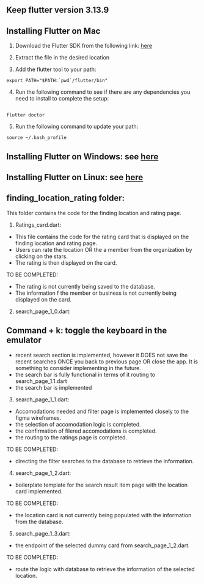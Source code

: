 ## Keep flutter version 3.13.9 

## Installing Flutter on Mac

1. Download the Flutter SDK from the following link: [here](https://flutter.dev/docs/get-started/install/macos)

2. Extract the file in the desired location 

3. Add the flutter tool to your path: 
``` 
export PATH="$PATH:`pwd`/flutter/bin"
``` 
4. Run the following command to see if there are any dependencies you need to install to complete the setup: 
``` 

flutter doctor
``` 
5. Run the following command to update your path: 
``` 
source ~/.bash_profile
```
## Installing Flutter on Windows: see [here](https://flutter.dev/docs/get-started/install/windows)

## Installing Flutter on Linux: see [here](https://flutter.dev/docs/get-started/install/linux) 

## finding_location_rating folder: 
This folder contains the code for the finding location and rating page. 

1. Ratings_card.dart: 
- This file contains the code for the rating card that is displayed on the finding location and rating page. 
- Users can rate the location OR the a member from the organization by clicking on the stars. 
- The rating is then displayed on the card. 

TO BE COMPLETED:
- The rating is not currently being saved to the database. 
- The information f the member or business is not currently being displayed on the card. 

2. search_page_1_0.dart: 

## Command + k: toggle the keyboard in the emulator  

- recent search section is implemented, however it DOES not save the recent searches ONCE you back to previous page OR close the app. It is something to consider implementing in the future. 
- the search bar is fully functional in terms of it routing to search_page_1.1.dart 
- the search bar is implemented 


3. search_page_1_1.dart: 

- Accomodations needed and filter page is implemented closely to the figma wireframes. 
- the selection of accomodation logic is completed. 
- the confirmation of filered accomodations is completed. 
- the routing to the ratings page is completed. 

TO BE COMPLETED: 
- directing the filter searches to the database to retrieve the information. 

4. search_page_1_2.dart: 
- boilerplate template for the search result item page with the location card implemented. 

TO BE COMPLETED: 
- the location card is not currently being populated with the information from the database. 

5. search_page_1_3.dart: 
- the endpoint of the selected dummy card from search_page_1_2.dart. 

TO BE COMPLETED: 
- route the logic with database to retrieve the information of the selected location. 
